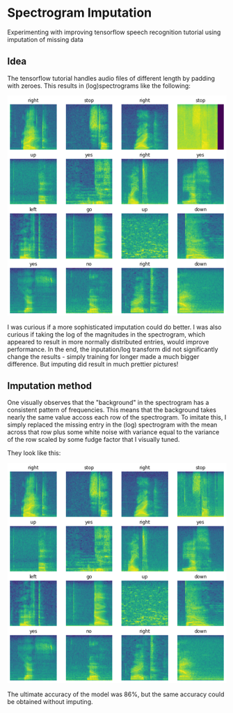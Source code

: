 # Spectrogram Imputation
Experimenting with improving tensorflow speech recognition tutorial using imputation of missing data

## Idea

The tensorflow tutorial handles audio files of different length by padding with zeroes. This results in (log)spectrograms like the following: 

<img src = "unimputed.png"/>

I was curious if a more sophisticated imputation could do better. I was also curious if taking the log of the magnitudes in the spectrogram, which appeared to result
in more normally distributed entries, would improve performance. In the end, the inputation/log transform did not significantly change the results - simply training for longer made a much bigger difference. But imputing did result in much prettier pictures!

## Imputation method

One visually observes that the "background" in the spectrogram has a consistent pattern of frequencies. This means that the background takes nearly the same value accoss each 
row of the spectrogram. To imitate this, I simply replaced the missing entry in the (log) spectrogram with the mean across that row plus some white noise with variance
equal to the variance of the row scaled by some fudge factor that I visually tuned. 

They look like this: 

<img src = "Imputed.png"/>

The ultimate accuracy of the model was 86%, but the same accuracy could be obtained without imputing.

